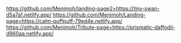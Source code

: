 https://github.com/Menimoh/landing-page2=https://tiny-swan-d5a7a1.netlify.app/
https://github.com/Menimoh/Landing-page=https://calm-puffpuff-79ed4e.netlify.app/
https://github.com/Menimoh/Tribute-page=https://prismatic-daffodil-d960aa.netlify.app/
